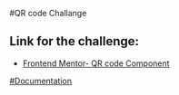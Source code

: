 #QR code Challange

<h2>Link for the challenge:</h2>
<ul>
    <li><a href="https://www.frontendmentor.io/challenges/qr-code-component-iux_sIO_H">Frontend Mentor- QR code Component</li>
</ul>

#Documentation

